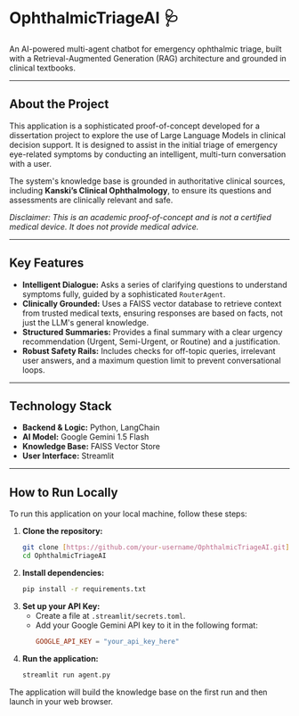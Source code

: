 # OphthalmicTriageAI 🩺

An AI-powered multi-agent chatbot for emergency ophthalmic triage, built with a Retrieval-Augmented Generation (RAG) architecture and grounded in clinical textbooks.

---

##  About the Project

This application is a sophisticated proof-of-concept developed for a dissertation project to explore the use of Large Language Models in clinical decision support. It is designed to assist in the initial triage of emergency eye-related symptoms by conducting an intelligent, multi-turn conversation with a user.

The system's knowledge base is grounded in authoritative clinical sources, including **Kanski’s Clinical Ophthalmology**, to ensure its questions and assessments are clinically relevant and safe.

*Disclaimer: This is an academic proof-of-concept and is not a certified medical device. It does not provide medical advice.*

---

##  Key Features

* **Intelligent Dialogue:** Asks a series of clarifying questions to understand symptoms fully, guided by a sophisticated `RouterAgent`.
* **Clinically Grounded:** Uses a FAISS vector database to retrieve context from trusted medical texts, ensuring responses are based on facts, not just the LLM's general knowledge.
* **Structured Summaries:** Provides a final summary with a clear urgency recommendation (Urgent, Semi-Urgent, or Routine) and a justification.
* **Robust Safety Rails:** Includes checks for off-topic queries, irrelevant user answers, and a maximum question limit to prevent conversational loops.

---

##  Technology Stack

* **Backend & Logic:** Python, LangChain
* **AI Model:** Google Gemini 1.5 Flash
* **Knowledge Base:** FAISS Vector Store
* **User Interface:** Streamlit

---

##  How to Run Locally

To run this application on your local machine, follow these steps:

1.  **Clone the repository:**
    ```bash
    git clone [https://github.com/your-username/OphthalmicTriageAI.git](https://github.com/your-username/OphthalmicTriageAI.git)
    cd OphthalmicTriageAI
    ```
2.  **Install dependencies:**
    ```bash
    pip install -r requirements.txt
    ```
3.  **Set up your API Key:**
    * Create a file at `.streamlit/secrets.toml`.
    * Add your Google Gemini API key to it in the following format:
        ```toml
        GOOGLE_API_KEY = "your_api_key_here"
        ```
4.  **Run the application:**
    ```bash
    streamlit run agent.py
    ```
The application will build the knowledge base on the first run and then launch in your web browser.